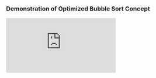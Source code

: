 ### Demonstration of Optimized Bubble Sort Concept
<iframe src="https://www.youtube.com/embed/8Z2yvFHNnbk" frameborder="0" allow="autoplay; encrypted-media" allowfullscreen></iframe>


